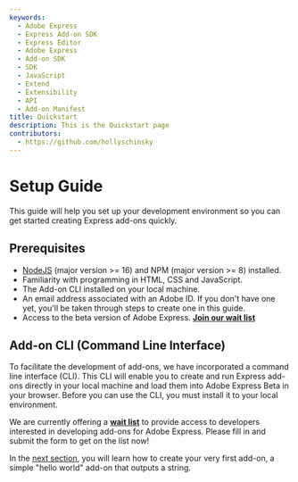 ```yaml
---
keywords:
  - Adobe Express
  - Express Add-on SDK
  - Express Editor
  - Adobe Express
  - Add-on SDK
  - SDK
  - JavaScript
  - Extend
  - Extensibility
  - API
  - Add-on Manifest
title: Quickstart
description: This is the Quickstart page
contributors:
  - https://github.com/hollyschinsky
---
```


# Setup Guide
This guide will help you set up your development environment so you can get started creating Express add-ons quickly. 

## Prerequisites

- [NodeJS](https://nodejs.org/en/download/) (major version >= 16) and NPM (major version >= 8) installed.
- Familiarity with programming in HTML, CSS and JavaScript.
- The Add-on CLI installed on your local machine.
- An email address associated with an Adobe ID. If you don't have one yet, you'll be taken through steps to create one in this guide.
- Access to the beta version of Adobe Express. [**Join our wait list**](../)

## Add-on CLI (Command Line Interface)
To facilitate the development of add-ons, we have incorporated a command line interface (CLI). This CLI will enable you to create and run Express add-ons directly in your local machine and load them into Adobe Express Beta in your browser. Before you can use the CLI, you must install it to your local environment.

<InlineAlert slots="text" variant="warning"/>

We are currently offering a [**wait list**](https://airtable.com/shr3IK38z2MCNHJEm) to provide access to developers interested in developing add-ons for Adobe Express. Please fill in and submit the form to get on the list now!
  

In the [next section](quickstart.md), you will learn how to create your very first add-on, a simple "hello world" add-on that outputs a string.